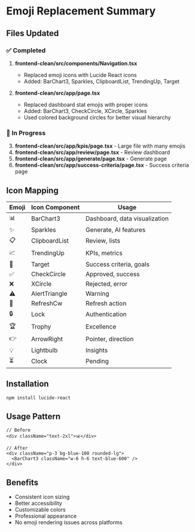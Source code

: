 # Emoji Replacement Summary

## Files Updated

### ✅ Completed
1. **frontend-clean/src/components/Navigation.tsx**
   - Replaced emoji icons with Lucide React icons
   - Added: BarChart3, Sparkles, ClipboardList, TrendingUp, Target

2. **frontend-clean/src/app/page.tsx**
   - Replaced dashboard stat emojis with proper icons
   - Added: BarChart3, CheckCircle, XCircle, Sparkles
   - Used colored background circles for better visual hierarchy

### 🔄 In Progress
3. **frontend-clean/src/app/kpis/page.tsx** - Large file with many emojis
4. **frontend-clean/src/app/review/page.tsx** - Review dashboard
5. **frontend-clean/src/app/generate/page.tsx** - Generate page
6. **frontend-clean/src/app/success-criteria/page.tsx** - Success criteria page

## Icon Mapping

| Emoji | Icon Component | Usage |
|-------|---------------|-------|
| 📊 | BarChart3 | Dashboard, data visualization |
| ✨ | Sparkles | Generate, AI features |
| 📋 | ClipboardList | Review, lists |
| 📈 | TrendingUp | KPIs, metrics |
| 🎯 | Target | Success criteria, goals |
| ✅ | CheckCircle | Approved, success |
| ❌ | XCircle | Rejected, error |
| ⚠️ | AlertTriangle | Warning |
| 🔄 | RefreshCw | Refresh action |
| 🔒 | Lock | Authentication |
| 🏆 | Trophy | Excellence |
| 👉 | ArrowRight | Pointer, direction |
| 💡 | Lightbulb | Insights |
| ⏳ | Clock | Pending |

## Installation
```bash
npm install lucide-react
```

## Usage Pattern
```tsx
// Before
<div className="text-2xl">📊</div>

// After
<div className="p-3 bg-blue-100 rounded-lg">
  <BarChart3 className="w-6 h-6 text-blue-600" />
</div>
```

## Benefits
- Consistent icon sizing
- Better accessibility
- Customizable colors
- Professional appearance
- No emoji rendering issues across platforms
